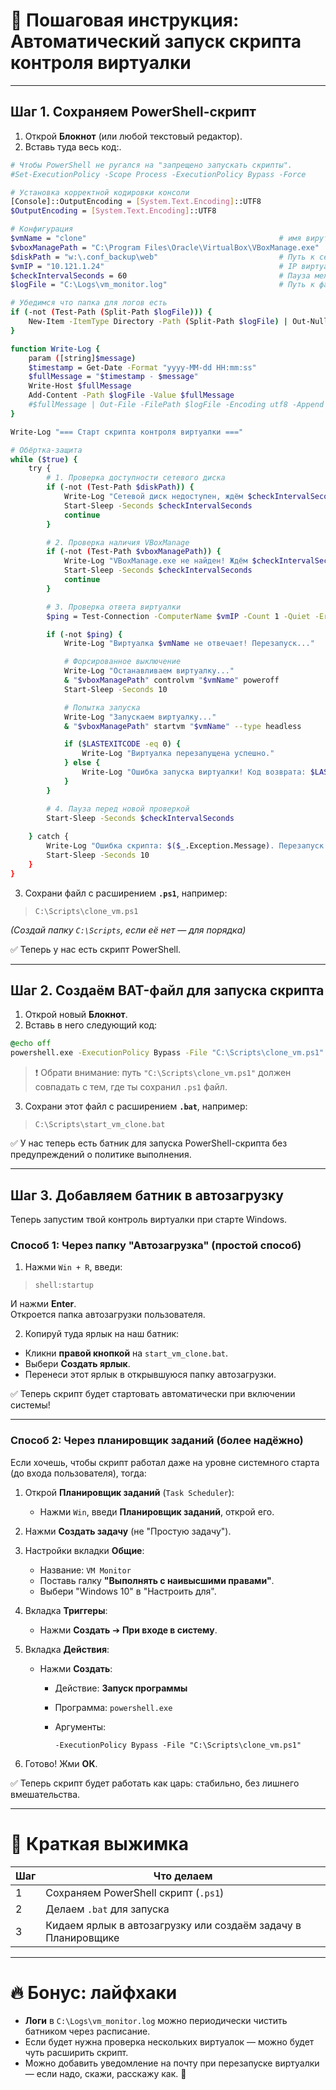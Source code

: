 # 🚀 Пошаговая инструкция: Автоматический запуск скрипта контроля виртуалки

---

## Шаг 1. Сохраняем PowerShell-скрипт

1. Открой **Блокнот** (или любой текстовый редактор).
2. Вставь туда весь код:.

```bash
# Чтобы PowerShell не ругался на "запрещено запускать скрипты".
#Set-ExecutionPolicy -Scope Process -ExecutionPolicy Bypass -Force

# Установка корректной кодировки консоли
[Console]::OutputEncoding = [System.Text.Encoding]::UTF8
$OutputEncoding = [System.Text.Encoding]::UTF8

# Конфигурация
$vmName = "clone"                                           # имя вируталки
$vboxManagePath = "C:\Program Files\Oracle\VirtualBox\VBoxManage.exe"
$diskPath = "w:\.conf_backup\web"                           # Путь к сетевому диску
$vmIP = "10.121.1.24"                                       # IP виртуалки
$checkIntervalSeconds = 60                                  # Пауза между проверками
$logFile = "C:\Logs\vm_monitor.log"                         # Путь к файлу лога

# Убедимся что папка для логов есть
if (-not (Test-Path (Split-Path $logFile))) {
	New-Item -ItemType Directory -Path (Split-Path $logFile) | Out-Null
}

function Write-Log {
	param ([string]$message)
	$timestamp = Get-Date -Format "yyyy-MM-dd HH:mm:ss"
	$fullMessage = "$timestamp - $message"
	Write-Host $fullMessage
	Add-Content -Path $logFile -Value $fullMessage
	#$fullMessage | Out-File -FilePath $logFile -Encoding utf8 -Append
}

Write-Log "=== Старт скрипта контроля виртуалки ==="

# Обёртка-защита
while ($true) {
    try {
		# 1. Проверка доступности сетевого диска
		if (-not (Test-Path $diskPath)) {
			Write-Log "Сетевой диск недоступен, ждём $checkIntervalSeconds секунд..."
			Start-Sleep -Seconds $checkIntervalSeconds
			continue
		}

		# 2. Проверка наличия VBoxManage
		if (-not (Test-Path $vboxManagePath)) {
			Write-Log "VBoxManage.exe не найден! Ждём $checkIntervalSeconds секунд..."
			Start-Sleep -Seconds $checkIntervalSeconds
			continue
		}

		# 3. Проверка ответа виртуалки
		$ping = Test-Connection -ComputerName $vmIP -Count 1 -Quiet -ErrorAction SilentlyContinue

		if (-not $ping) {
			Write-Log "Виртуалка $vmName не отвечает! Перезапуск..."

			# Форсированное выключение
			Write-Log "Останавливаем виртуалку..."
			& "$vboxManagePath" controlvm "$vmName" poweroff
			Start-Sleep -Seconds 10

			# Попытка запуска
			Write-Log "Запускаем виртуалку..."
			& "$vboxManagePath" startvm "$vmName" --type headless

			if ($LASTEXITCODE -eq 0) {
				Write-Log "Виртуалка перезапущена успешно."
			} else {
				Write-Log "Ошибка запуска виртуалки! Код возврата: $LASTEXITCODE"
			}
		}

		# 4. Пауза перед новой проверкой
		Start-Sleep -Seconds $checkIntervalSeconds
		
	} catch {
		Write-Log "Ошибка скрипта: $($_.Exception.Message). Перезапуск через 10 секунд."
		Start-Sleep -Seconds 10
    }
}
```

3. Сохрани файл с расширением **`.ps1`**, например:

> `C:\Scripts\clone_vm.ps1`

*(Создай папку `C:\Scripts`, если её нет — для порядка)*

✅ Теперь у нас есть скрипт PowerShell.

---

## Шаг 2. Создаём BAT-файл для запуска скрипта

1. Открой новый **Блокнот**.
2. Вставь в него следующий код:

```bat
@echo off
powershell.exe -ExecutionPolicy Bypass -File "C:\Scripts\clone_vm.ps1"
```

> ❗ Обрати внимание: путь `"C:\Scripts\clone_vm.ps1"` должен совпадать с тем, где ты сохранил `.ps1` файл.

3. Сохрани этот файл с расширением **`.bat`**, например:

> `C:\Scripts\start_vm_clone.bat`

✅ У нас теперь есть батник для запуска PowerShell-скрипта без предупреждений о политике выполнения.

---

## Шаг 3. Добавляем батник в автозагрузку

Теперь запустим твой контроль виртуалки при старте Windows.

### Способ 1: Через папку "Автозагрузка" (простой способ)

1. Нажми `Win + R`, введи:

> `shell:startup`

И нажми **Enter**.  
Откроется папка автозагрузки пользователя.

2. Копируй туда ярлык на наш батник:

- Кликни **правой кнопкой** на `start_vm_clone.bat`.
- Выбери **Создать ярлык**.
- Перенеси этот ярлык в открывшуюся папку автозагрузки.

✅ Теперь скрипт будет стартовать автоматически при включении системы!

---

### Способ 2: Через планировщик заданий (более надёжно)

Если хочешь, чтобы скрипт работал даже на уровне системного старта (до входа пользователя), тогда:

1. Открой **Планировщик заданий** (`Task Scheduler`):
   - Нажми `Win`, введи **Планировщик заданий**, открой его.

2. Нажми **Создать задачу** (не "Простую задачу").

3. Настройки вкладки **Общие**:
   - Название: `VM Monitor`
   - Поставь галку **"Выполнять с наивысшими правами"**.
   - Выбери "Windows 10" в "Настроить для".

4. Вкладка **Триггеры**:
   - Нажми **Создать** ➔ **При входе в систему**.

5. Вкладка **Действия**:
   - Нажми **Создать**:
     - Действие: **Запуск программы**
     - Программа: `powershell.exe`
     - Аргументы:

       ```
       -ExecutionPolicy Bypass -File "C:\Scripts\clone_vm.ps1"
       ```

6. Готово! Жми **ОК**.

✅ Теперь скрипт будет работать как царь: стабильно, без лишнего вмешательства.

---

# 🎯 Краткая выжимка

| Шаг        | Что делаем                               |
|------------|------------------------------------------|
| 1 | Сохраняем PowerShell скрипт (`.ps1`) |
| 2 | Делаем `.bat` для запуска |
| 3 | Кидаем ярлык в автозагрузку или создаём задачу в Планировщике |

---

# 🔥 Бонус: лайфхаки

- **Логи** в `C:\Logs\vm_monitor.log` можно периодически чистить батником через расписание.
- Если будет нужна проверка нескольких виртуалок — можно будет чуть расширить скрипт.
- Можно добавить уведомление на почту при перезапуске виртуалки — если надо, скажи, расскажу как. 📧

